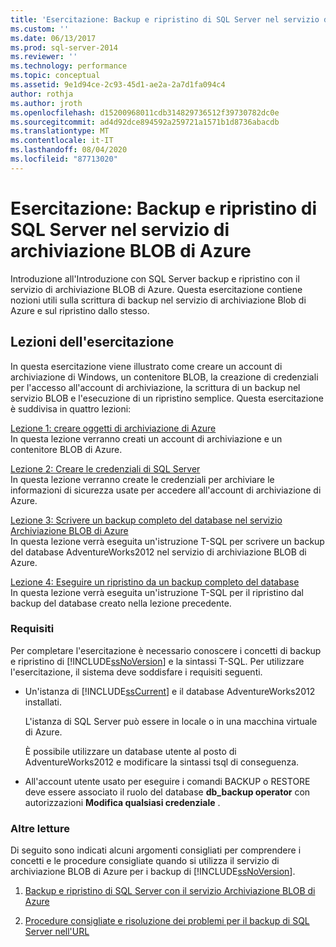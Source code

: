 ```yaml
---
title: 'Esercitazione: Backup e ripristino di SQL Server nel servizio di archiviazione Blob di Azure| Microsoft Docs'
ms.custom: ''
ms.date: 06/13/2017
ms.prod: sql-server-2014
ms.reviewer: ''
ms.technology: performance
ms.topic: conceptual
ms.assetid: 9e1d94ce-2c93-45d1-ae2a-2a7d1fa094c4
author: rothja
ms.author: jroth
ms.openlocfilehash: d15200968011cdb314829736512f39730782dc0e
ms.sourcegitcommit: ad4d92dce894592a259721a1571b1d8736abacdb
ms.translationtype: MT
ms.contentlocale: it-IT
ms.lasthandoff: 08/04/2020
ms.locfileid: "87713020"
---
```

# <a name="tutorial-sql-server-backup-and-restore-to-azure-blob-storage-service"></a>Esercitazione: Backup e ripristino di SQL Server nel servizio di archiviazione BLOB di Azure
  Introduzione all'Introduzione con SQL Server backup e ripristino con il servizio di archiviazione BLOB di Azure. Questa esercitazione contiene nozioni utili sulla scrittura di backup nel servizio di archiviazione Blob di Azure e sul ripristino dallo stesso.  
  
## <a name="what-you-will-learn"></a>Lezioni dell'esercitazione  
 In questa esercitazione viene illustrato come creare un account di archiviazione di Windows, un contenitore BLOB, la creazione di credenziali per l'accesso all'account di archiviazione, la scrittura di un backup nel servizio BLOB e l'esecuzione di un ripristino semplice. Questa esercitazione è suddivisa in quattro lezioni:  
  
 [Lezione 1: creare oggetti di archiviazione di Azure](../tutorials/lesson-1-create-windows-azure-storage-objects.md)  
 In questa lezione verranno creati un account di archiviazione e un contenitore BLOB di Azure.  
  
 [Lezione 2: Creare le credenziali di SQL Server](../tutorials/lesson-2-create-a-sql-server-credential.md)  
 In questa lezione verranno create le credenziali per archiviare le informazioni di sicurezza usate per accedere all'account di archiviazione di Azure.  
  
 [Lezione 3: Scrivere un backup completo del database nel servizio Archiviazione BLOB di Azure](../tutorials/lesson-3-write-a-full-database-backup-to-the-windows-azure-blob-storage-service.md)  
 In questa lezione verrà eseguita un'istruzione T-SQL per scrivere un backup del database AdventureWorks2012 nel servizio di archiviazione BLOB di Azure.  
  
 [Lezione 4: Eseguire un ripristino da un backup completo del database](../tutorials/lesson-4-perform-a-restore-from-a-full-database-backup.md)  
 In questa lezione verrà eseguita un'istruzione T-SQL per il ripristino dal backup del database creato nella lezione precedente.  
  
### <a name="requirements"></a>Requisiti  
 Per completare l'esercitazione è necessario conoscere i concetti di backup e ripristino di [!INCLUDE[ssNoVersion](../includes/ssnoversion-md.md)] e la sintassi T-SQL. Per utilizzare l'esercitazione, il sistema deve soddisfare i requisiti seguenti.  
  
-   Un'istanza di [!INCLUDE[ssCurrent](../includes/sscurrent-md.md)] e il database AdventureWorks2012 installati.  
  
     L'istanza di SQL Server può essere in locale o in una macchina virtuale di Azure.  
  
     È possibile utilizzare un database utente al posto di AdventureWorks2012 e modificare la sintassi tsql di conseguenza.  
  
-   All'account utente usato per eseguire i comandi BACKUP o RESTORE deve essere associato il ruolo del database **db_backup operator** con autorizzazioni **Modifica qualsiasi credenziale** .  
  
### <a name="additional-reading"></a>Altre letture  
 Di seguito sono indicati alcuni argomenti consigliati per comprendere i concetti e le procedure consigliate quando si utilizza il servizio di archiviazione BLOB di Azure per i backup di [!INCLUDE[ssNoVersion](../includes/ssnoversion-md.md)].  
  
1.  [Backup e ripristino di SQL Server con il servizio Archiviazione BLOB di Azure](backup-restore/sql-server-backup-and-restore-with-microsoft-azure-blob-storage-service.md)  
  
2.  [Procedure consigliate e risoluzione dei problemi per il backup di SQL Server nell'URL](backup-restore/sql-server-backup-to-url-best-practices-and-troubleshooting.md)  
  
  

